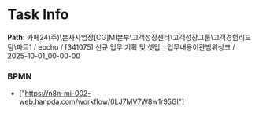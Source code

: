# Task Info

**Path:** 카페24(주)\본사사업장\[CG]MI본부\고객성장센터\고객성장그룹\고객경험리드팀\파트1 / ebcho / [341075] 신규 업무 기획 및 셋업 _ 업무내용이관범위싱크 / 2025-10-01_00-00-00

### BPMN
- ["https://n8n-mi-002-web.hanpda.com/workflow/0LJ7MV7W8w1r95Gl"]

